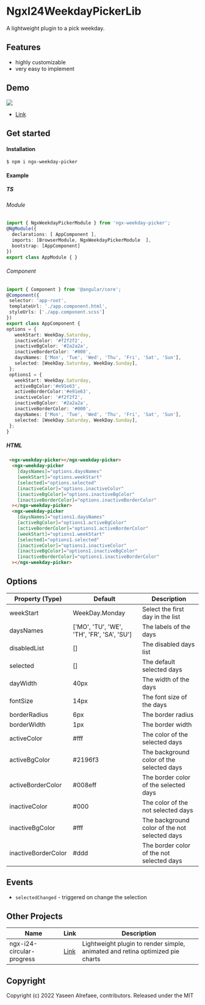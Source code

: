 # NgxI24WeekdayPickerLib

 A lightweight plugin to a pick weekday.
 
## Features
* highly customizable
* very easy to implement
## Demo
[![](https://raw.githubusercontent.com/yasref/ngx-i24-weekday-picker-lib/master/demo/imgs/ngx-weekday-picker.png)](https://stackblitz.com/edit/ngx-weekday-picker-demo)
* [Link](https://stackblitz.com/edit/ngx-weekday-picker-demo)
## Get started
#### Installation
```
$ npm i ngx-weekday-picker
```
#### Example
##### TS
###### Module
```typescript 
import { NgxWeekdayPickerModule } from 'ngx-weekday-picker';
@NgModule({
  declarations: [ AppComponent ],
  imports: [BrowserModule, NgxWeekdayPickerModule  ],
  bootstrap: [AppComponent]
})
export class AppModule { }
```
 ###### Component
 ```typescript 
import { Component } from '@angular/core';
@Component({
  selector: 'app-root',
  templateUrl: './app.component.html',
  styleUrls: ['./app.component.scss']
})
export class AppComponent {
 options = {
    weekStart: WeekDay.Saturday,
    inactiveColor: '#f2f2f2',
    inactiveBgColor: '#2a2a2a',
    inactiveBorderColor: '#000',
    daysNames: ['Mon', 'Tue', 'Wed', 'Thu', 'Fri', 'Sat', 'Sun'],
    selected: [WeekDay.Saturday, WeekDay.Sunday],
  };
  options1 = { 
    weekStart: WeekDay.Saturday,
    activeBgColor:'#e91e63',
    activeBorderColor:'#e91e63',
    inactiveColor: '#f2f2f2',
    inactiveBgColor: '#2a2a2a',
    inactiveBorderColor: '#000',
    daysNames: ['Mon', 'Tue', 'Wed', 'Thu', 'Fri', 'Sat', 'Sun'],
    selected: [WeekDay.Saturday, WeekDay.Sunday],
  };
}
```
##### HTML
```html 
 <ngx-weekday-picker></ngx-weekday-picker>
  <ngx-weekday-picker
    [daysNames]="options.daysNames"
    [weekStart]="options.weekStart"
    [selected]="options.selected"
    [inactiveColor]="options.inactiveColor"
    [inactiveBgColor]="options.inactiveBgColor"
    [inactiveBorderColor]="options.inactiveBorderColor"
  ></ngx-weekday-picker>
  <ngx-weekday-picker
    [daysNames]="options1.daysNames"
    [activeBgColor]="options1.activeBgColor"
    [activeBorderColor]="options1.activeBorderColor"
    [weekStart]="options1.weekStart"
    [selected]="options1.selected"
    [inactiveColor]="options1.inactiveColor"
    [inactiveBgColor]="options1.inactiveBgColor"
    [inactiveBorderColor]="options1.inactiveBorderColor"
  ></ngx-weekday-picker>
``` 

## Options

| Property (Type) | Default | Description|
| - | - | - |
| weekStart |  WeekDay.Monday | Select the first day in the list |
| daysNames | ['MO', 'TU', 'WE', 'TH', 'FR', 'SA', 'SU'] | The labels of the days |
| disabledList | [] | The disabled days list |
| selected | [] | The default selected days |
| dayWidth | 40px | The width of the days |
| fontSize | 14px | The font size of the days |
| borderRadius | 6px | The border radius |
| borderWidth | 1px | The border width |
| activeColor | #fff | The color of the selected days |
| activeBgColor | #2196f3 | The background color of the selected days |
| activeBorderColor | #008eff | The border color of the selected days |
| inactiveColor | #000 | The color of the not selected days |
| inactiveBgColor | #fff |The background color of the not selected days |
| inactiveBorderColor | #ddd | The border color of the not selected days |

## Events
* `selectedChanged` - triggered on change the selection

## Other Projects
| Name | Link | Description|
| - | - | - |
| ngx-i24-circular-progress | [Link](https://www.npmjs.com/package/ngx-i24-circular-progress) | Lightweight plugin to render simple, animated and retina optimized pie charts |
## Copyright
Copyright (c) 2022 Yaseen Alrefaee, contributors. Released under the MIT


<!-- This project was generated with [Angular CLI](https://github.com/angular/angular-cli) version 14.0.2.

## Development server

Run `ng serve` for a dev server. Navigate to `http://localhost:4200/`. The application will automatically reload if you change any of the source files.

## Code scaffolding

Run `ng generate component component-name` to generate a new component. You can also use `ng generate directive|pipe|service|class|guard|interface|enum|module`.

## Build

Run `ng build` to build the project. The build artifacts will be stored in the `dist/` directory.

## Running unit tests

Run `ng test` to execute the unit tests via [Karma](https://karma-runner.github.io).

## Running end-to-end tests

Run `ng e2e` to execute the end-to-end tests via a platform of your choice. To use this command, you need to first add a package that implements end-to-end testing capabilities.

## Further help

To get more help on the Angular CLI use `ng help` or go check out the [Angular CLI Overview and Command Reference](https://angular.io/cli) page. -->
